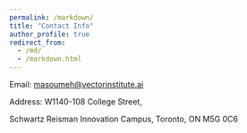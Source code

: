 ```yaml
---
permalink: /markdown/
title: "Contact Info"
author_profile: true
redirect_from: 
  - /md/
  - /markdown.html
---
```


Email: masoumeh@vectorinstitute.ai

Address: 
W1140-108 College Street, 

Schwartz Reisman Innovation Campus, 
Toronto, ON M5G 0C6



